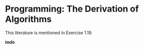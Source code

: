 Programming: The Derivation of Algorithms
===

This literature is mentioned in Exercise 1.19.

***todo***